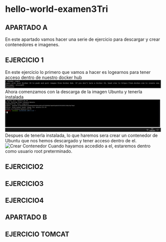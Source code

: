 # hello-world-examen3Tri

## APARTADO A

En este apartado vamos hacer una serie de ejercicio para descargar y crear contenedores e imagenes.


## EJERCICIO 1
En este ejercicio lo primero que vamos a hacer es logearnos para tener acceso dentro de nuestro docker hub
![Login](https://github.com/AlejandroRocaMateu/hello-world-examen3Tri/blob/6b2842d2a1131b4532e5ae16381809a862abb6b3/CapturaLogin.PNG)
Ahora comenzamos con la descarga de la imagen Ubuntu y tenerla instalada
![Descarga](https://github.com/AlejandroRocaMateu/hello-world-examen3Tri/blob/168f9ed28e9e6e25b05878baab70dfb4a8b123da/CapturaUbuntu.PNG)
Despues de tenerla instalada, lo que haremos sera crear un contenedor de Ubuntu que nos hemos descargado y tener acceso dentro de el.
![Crear Contenedor]()
Cuando hayamos accedido a el, estaremos dentro como usuario root preterminado.



## EJERCICIO2

## EJERCICIO3

## EJERCICIO4



## APARTADO B

## EJERCICIO TOMCAT
